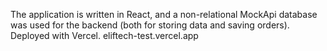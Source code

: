 The application is written in React, and a non-relational MockApi database was used for the backend (both for storing data and saving orders).
Deployed with Vercel. eliftech-test.vercel.app

